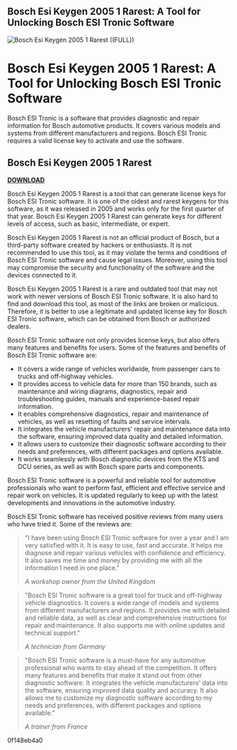 ## Bosch Esi Keygen 2005 1 Rarest: A Tool for Unlocking Bosch ESI Tronic Software

 
![Bosch Esi Keygen 2005 1 Rarest ((FULL))](https://encrypted-tbn3.gstatic.com/images?q=tbn:ANd9GcQS1DHlJlICiNniK9iK3mzPEtxZkb3TwEP2GB5R0ncYq8czQ_8dJoeBpDk)

 
# Bosch Esi Keygen 2005 1 Rarest: A Tool for Unlocking Bosch ESI Tronic Software
 
Bosch ESI Tronic is a software that provides diagnostic and repair information for Bosch automotive products. It covers various models and systems from different manufacturers and regions. Bosch ESI Tronic requires a valid license key to activate and use the software.
 
## Bosch Esi Keygen 2005 1 Rarest


[**DOWNLOAD**](https://www.google.com/url?q=https%3A%2F%2Fcinurl.com%2F2tKXFw&sa=D&sntz=1&usg=AOvVaw03jWDJtbmuoDgoNPWqv1rL)

 
Bosch Esi Keygen 2005 1 Rarest is a tool that can generate license keys for Bosch ESI Tronic software. It is one of the oldest and rarest keygens for this software, as it was released in 2005 and works only for the first quarter of that year. Bosch Esi Keygen 2005 1 Rarest can generate keys for different levels of access, such as basic, intermediate, or expert.
 
Bosch Esi Keygen 2005 1 Rarest is not an official product of Bosch, but a third-party software created by hackers or enthusiasts. It is not recommended to use this tool, as it may violate the terms and conditions of Bosch ESI Tronic software and cause legal issues. Moreover, using this tool may compromise the security and functionality of the software and the devices connected to it.
 
Bosch Esi Keygen 2005 1 Rarest is a rare and outdated tool that may not work with newer versions of Bosch ESI Tronic software. It is also hard to find and download this tool, as most of the links are broken or malicious. Therefore, it is better to use a legitimate and updated license key for Bosch ESI Tronic software, which can be obtained from Bosch or authorized dealers.
  
Bosch ESI Tronic software not only provides license keys, but also offers many features and benefits for users. Some of the features and benefits of Bosch ESI Tronic software are:
 
- It covers a wide range of vehicles worldwide, from passenger cars to trucks and off-highway vehicles.
- It provides access to vehicle data for more than 150 brands, such as maintenance and wiring diagrams, diagnostics, repair and troubleshooting guides, manuals and experience-based repair information.
- It enables comprehensive diagnostics, repair and maintenance of vehicles, as well as resetting of faults and service intervals.
- It integrates the vehicle manufacturers' repair and maintenance data into the software, ensuring improved data quality and detailed information.
- It allows users to customize their diagnostic software according to their needs and preferences, with different packages and options available.
- It works seamlessly with Bosch diagnostic devices from the KTS and DCU series, as well as with Bosch spare parts and components.

Bosch ESI Tronic software is a powerful and reliable tool for automotive professionals who want to perform fast, efficient and effective service and repair work on vehicles. It is updated regularly to keep up with the latest developments and innovations in the automotive industry.
  
Bosch ESI Tronic software has received positive reviews from many users who have tried it. Some of the reviews are:

> "I have been using Bosch ESI Tronic software for over a year and I am very satisfied with it. It is easy to use, fast and accurate. It helps me diagnose and repair various vehicles with confidence and efficiency. It also saves me time and money by providing me with all the information I need in one place."
> 
> <cite>A workshop owner from the United Kingdom</cite>

> "Bosch ESI Tronic software is a great tool for truck and off-highway vehicle diagnostics. It covers a wide range of models and systems from different manufacturers and regions. It provides me with detailed and reliable data, as well as clear and comprehensive instructions for repair and maintenance. It also supports me with online updates and technical support."
> 
> <cite>A technician from Germany</cite>

> "Bosch ESI Tronic software is a must-have for any automotive professional who wants to stay ahead of the competition. It offers many features and benefits that make it stand out from other diagnostic software. It integrates the vehicle manufacturers' data into the software, ensuring improved data quality and accuracy. It also allows me to customize my diagnostic software according to my needs and preferences, with different packages and options available."
> 
> <cite>A trainer from France</cite>

 0f148eb4a0
